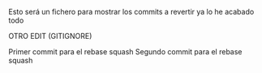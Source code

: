 Esto será un fichero para mostrar los commits a revertir
ya lo he acabado todo

OTRO EDIT (GITIGNORE)

Primer commit para el rebase squash
Segundo commit para el rebase squash